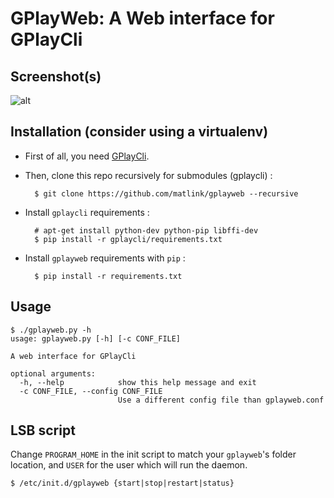 GPlayWeb: A Web interface for GPlayCli
======================================

Screenshot(s)
-------------

![alt](https://pic.matlink.fr/Uc0u57eC/u8iQf5Mc)

Installation (consider using a virtualenv)
------------------------------------------

- First of all, you need [GPlayCli](https://github.com/matlink/gplaycli).
- Then, clone this repo recursively for submodules (gplaycli) : 

		$ git clone https://github.com/matlink/gplayweb --recursive 
- Install `gplaycli` requirements : 

 		# apt-get install python-dev python-pip libffi-dev
		$ pip install -r gplaycli/requirements.txt

- Install `gplayweb` requirements with `pip` :
	
		$ pip install -r requirements.txt
		

Usage
-----

	$ ./gplayweb.py -h
	usage: gplayweb.py [-h] [-c CONF_FILE]

	A web interface for GPlayCli

	optional arguments:
	  -h, --help            show this help message and exit
	  -c CONF_FILE, --config CONF_FILE
	                        Use a different config file than gplayweb.conf

LSB script
----------
Change `PROGRAM_HOME` in the init script to match your `gplayweb`'s folder location, and `USER` for the user which will run the daemon.

	$ /etc/init.d/gplayweb {start|stop|restart|status}

